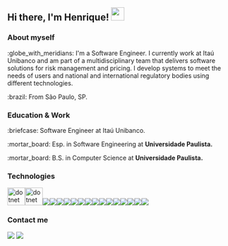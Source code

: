 ## Hi there, I'm Henrique! <img src="https://raw.githubusercontent.com/MartinHeinz/MartinHeinz/master/wave.gif" width="30px">


### About myself
<p>:globe_with_meridians: I'm a Software Engineer. I currently work at Itaú Unibanco and am part of a multidisciplinary team that delivers software solutions for risk management and pricing. I develop systems to meet the needs of users and national and international regulatory bodies using different technologies.</p>

<p>:brazil: From São Paulo, SP.</p>

### Education & Work

<p>:briefcase: Software Engineer at Itaú Unibanco.</p>
<p>:mortar_board: Esp. in Software Engineering at <strong>Universidade Paulista.</strong></p>
<p>:mortar_board: B.S. in Computer Science at <strong>Universidade Paulista.</strong></p>

### Technologies
<a href="https://dotnet.microsoft.com/" target="_blank" rel="noreferrer"><img src="https://upload.wikimedia.org/wikipedia/commons/thumb/e/ee/.NET_Core_Logo.svg/1200px-.NET_Core_Logo.svg.png" alt="dotnet" width="40" height="40"/></a><a href="https://dotnet.microsoft.com/" target="_blank" rel="noreferrer"><img src="https://cdn.iconscout.com/icon/free/png-256/microsoft-dotnet-1175177.png" alt="dotnet" width="40" height="40"/></a><img src="https://img.icons8.com/color/42/000000/c-sharp-logo.png"/><img src="https://img.icons8.com/color/42/00000/angularjs.png"/><img src="https://img.icons8.com/color/42/00000/javascript--v1.png"/><img src="https://img.icons8.com/color/42/00000/typescript.png"/><img src="https://img.icons8.com/color/42/00000/python--v1.png"/><img src="https://img.icons8.com/fluency/42/00000/docker.png"/><img src="https://img.icons8.com/color/42/00000/kubernetes.png"/><img src="https://img.icons8.com/color/42/00000/git.png"/><img src="https://img.icons8.com/color/42/00000/gitlab.png"/><img src="https://img.icons8.com/color/42/00000/terraform.png"/><img src="https://img.icons8.com/color/42/00000/amazon-web-services.png"/><img src="https://img.icons8.com/color/42/00000/microsoft-sql-server.png"/><img src="https://img.icons8.com/color/42/00000/mysql-logo.png"/><img src="https://img.icons8.com/fluency/42/00000/visual-studio.png"/><img src="https://img.icons8.com/color/42/00000/visual-studio-code-2019.png"/>

### Contact me
 <a href="https://www.linkedin.com/in/henriquebs98/"><img src="https://img.shields.io/badge/-henriquebs98-blue?style=flat-square&logo=Linkedin&logoColor=white&link=https://www.linkedin.com/in/henriquebs98/" /></a> <a href="mailto:henriquebs98@gmail.com"><img src="https://img.shields.io/badge/-henriquebs98@gmail.com-d14836?style=flat-square&logo=Gmail&logoColor=white&link=mailto:henriquebs98@gmail.com" /></a>
